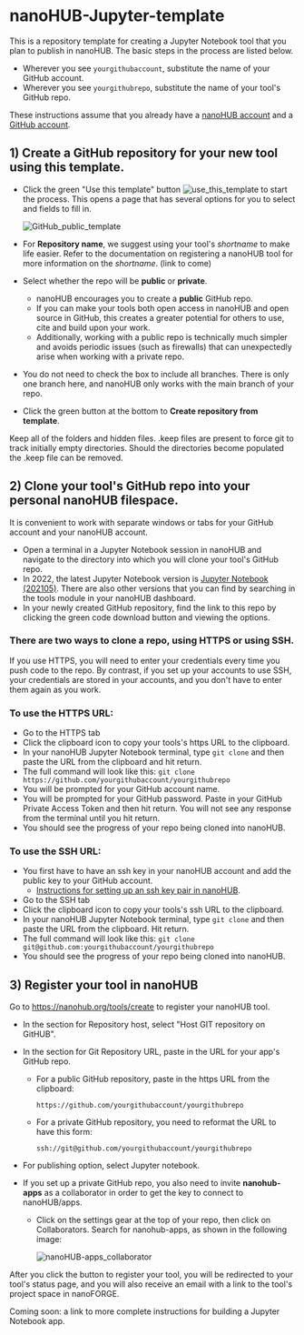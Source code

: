 # nanoHUB-Jupyter-template
This is a repository template for creating a Jupyter Notebook tool that you plan to publish in nanoHUB. The basic steps in the process are listed below. 

* Wherever you see `yourgithubaccount`, substitute the name of your GitHub account.  
* Wherever you see `yourgithubrepo`, substitute the name of your tool's GitHub repo.  

These instructions assume that you already have a [nanoHUB account](https://nanohub.org/) and a [GitHub account](https://github.com/).

## 1) Create a GitHub repository for your new tool using this template.
* Click the green "Use this template" button ![use_this_template](https://user-images.githubusercontent.com/35706811/193605808-f8e68353-bdf4-46ef-949d-4f3ea1f4c9ca.png) to start the process. This opens a page that has several options for you to select and fields to fill in.

  ![GitHub_public_template](https://user-images.githubusercontent.com/35706811/193608966-c6ccad77-6af3-4031-9a8f-98b6246049d0.png)

* For **Repository name**, we suggest using your tool's *shortname* to make life easier.  Refer to the documentation on registering a nanoHUB tool for more information on the *shortname*. (link to come) 

* Select whether the repo will be **public** or **private**. 
     * nanoHUB encourages you to create a **public** GitHub repo. 
     * If you can make your tools both open access in nanoHUB and open source in GitHub, this creates a greater potential for others to use, cite and build upon your work. 
     * Additionally, working with a public repo is technically much simpler and avoids periodic issues (such as firewalls) that can unexpectedly arise when working with a private repo.

* You do not need to check the box to include all branches. There is only one branch here, and nanoHUB only works with the main branch of your repo.

* Click the green button at the bottom to **Create repository from template**.

Keep all of the folders and hidden files.  .keep files are present to force git to track initially empty directories. Should the directories become populated the .keep file can be removed.

## 2) Clone your tool's GitHub repo into your personal nanoHUB filespace.
It is convenient to work with separate windows or tabs for your GitHub account and your nanoHUB account.
* Open a terminal in a Jupyter Notebook session in nanoHUB and navigate to the directory into which you will clone your tool's GitHub repo.
* In 2022, the latest Jupyter Notebook version is [Jupyter Notebook (202105)](https://nanohub.org/tools/jupyter70). There are also other versions that you can find by searching in the tools module in your nanoHUB dashboard.
* In your newly created GitHub repository, find the link to this repo by clicking the green code download button and viewing the options.  

### There are two ways to clone a repo, using HTTPS or using SSH.  
If you use HTTPS, you will need to enter your credentials every time you push code to the repo.  By contrast, if you set up your accounts to use SSH, your credentials are stored in your accounts, and you don't have to enter them again as you work.
  
### To use the HTTPS URL:  
* Go to the HTTPS tab
* Click the clipboard icon to copy your tools's https URL to the clipboard.
* In your nanoHUB Jupyter Notebook terminal, type `git clone` and then paste the URL from the clipboard and hit return.
* The full command will look like this: `git clone https://github.com/yourgithubaccount/yourgithubrepo`
* You will be prompted for your GitHub account name.
* You will be prompted for your GitHub password. Paste in your GitHub Private Access Token and then hit return. You will not see any response from the terminal until you hit return.
* You should see the progress of your repo being cloned into nanoHUB. 

### To use the SSH URL: 
* You first have to have an ssh key in your nanoHUB account and add the public key to your GitHub account. 
  * [Instructions for setting up an ssh key pair in nanoHUB](https://nanohub.org/kb/tools/sshkeypair).
* Go to the SSH tab
* Click the clipboard icon to copy your tools's ssh URL to the clipboard.
* In your nanoHUB Jupyter Notebook terminal, type `git clone` and then paste the URL from the clipboard. Hit return.
* The full command will look like this: `git clone git@github.com:yourgithubaccount/yourgithubrepo`
* You should see the progress of your repo being cloned into nanoHUB. 

## 3) Register your tool in nanoHUB
Go to https://nanohub.org/tools/create to register your nanoHUB tool.

* In the section for Repository host, select "Host GIT repository on GitHUB".

* In the section for Git Repository URL, paste in the URL for your app's GitHub repo.
  * For a public GitHub repository, paste in the https URL from the clipboard: 
  
    `https://github.com/yourgithubaccount/yourgithubrepo`
  * For a private GitHub repository, you need to reformat the URL to have this form: 

    `ssh://git@github.com/yourgithubaccount/yourgithubrepo`

* For publishing option, select Jupyter notebook.

* If you set up a private GitHub repo, you also need to invite **nanohub-apps** as a collaborator in order to get the key to connect to nanoHUB/apps.
  * Click on the settings gear at the top of your repo, then click on Collaborators.  Search for nanohub-apps, as shown in the following image:

      ![nanoHUB-apps_collaborator](https://user-images.githubusercontent.com/35706811/193604665-bee75798-3029-4a18-8df0-3777d166ea38.png)


After you click the button to register your tool, you will be redirected to your tool's status page, and you will also receive an email with a link to the tool's project space in nanoFORGE.

Coming soon: a link to more complete instructions for building a Jupyter Notebook app.
